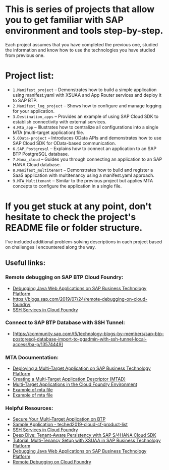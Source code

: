 # This is series of projects that allow you to get familiar with SAP environment and tools step-by-step.
Each project assumes that you have completed the previous one, studied the information and know how to use 
the technologies you have studied from previous one.

# Project list:
- `1.Manifest_project` – Demonstrates how to build a simple application using manifest.yaml 
with XSUAA and App Router services and deploy it to SAP BTP.
- `2.Manifest_log_project` – Shows how to configure and manage logging for your application.
- `3.Destination_apps` – Provides an example of using SAP Cloud SDK to establish connectivity with external services.
- `4.Mta_app` – Illustrates how to centralize all configurations into a single MTA (multi-target application) file.
- `5.OData-project` – Introduces OData APIs and demonstrates how to use SAP Cloud SDK for OData-based communication.
- `6.SAP_Postgresql` – Explains how to connect an application to an SAP BTP PostgreSQL database.
- `7.Hana_cloud` – Guides you through connecting an application to an SAP HANA Cloud database.
- `8.Manifest_multitenant` – Demonstrates how to build and register a SaaS application with multitenancy 
using a manifest.yaml approach.
- `9.MTA_Multitenant` – Similar to the previous project but applies MTA concepts to configure the application in a single file.

# If you get stuck at any point, don't hesitate to check the project's README file or folder structure. 
I've included additional problem-solving descriptions in each project based on challenges I encountered along the way.

## Useful links:
### Remote debugging on SAP BTP Cloud Foundry:
- [Debugging Java Web Applications on SAP Business Technology Platform](https://help.sap.com/docs/btp/sap-business-technology-platform/debug-java-web-application-running-on-sapmachine?locale=en-US)
- https://blogs.sap.com/2019/07/24/remote-debugging-on-cloud-foundry/
- [SSH Services in Cloud Foundry](https://docs.cloudfoundry.org/devguide/deploy-apps/ssh-services.html)

### Connect to SAP BTP Database with SSH Tunnel:
- [https://community.sap.com/t5/technology-blogs-by-members/sap-btp-postgresql-database-import-to-pgadmin-with-ssh-tunnel-local-access/ba-p/13574449]

### MTA Documentation:
- [Deploying a Multi-Target Application on SAP Business Technology Platform](https://developers.sap.com/tutorials/btp-cf-deploy-mta.html)
- [Creating a Multi-Target Application Descriptor (MTAD)](https://help.sap.com/docs/SAP_HANA_PLATFORM/4505d0bdaf4948449b7f7379d24d0f0d/4050fee4c469498ebc31b10f2ae15ff2.html)
- [Multi-Target Applications in the Cloud Foundry Environment](https://help.sap.com/docs/btp/sap-business-technology-platform/multitarget-applications-in-cloud-foundry-environment)
- [Example of mta file](https://github.com/SAP-samples/cloud-cap-multitenancy/blob/main/mta.yaml)
- [Example of mta file](https://github.com/SAP-samples/btp-build-resilient-apps/blob/main/mta.yaml)

### Helpful Resources:
- [Secure Your Multi-Target Application on BTP](https://github.com/SAP-archive/teched2019-cloud-cf-product-list/blob/teched2019/docs/09_secure/README.md)
- [Sample Application - teched2019-cloud-cf-product-list](https://github.com/SAP-archive/teched2019-cloud-cf-product-list/tree/teched2019)
- [SSH Services in Cloud Foundry](https://docs.cloudfoundry.org/devguide/deploy-apps/ssh-services.html)
- [Deep Dive: Tenant-Aware Persistency with SAP S/4HANA Cloud SDK](https://blogs.sap.com/2017/12/20/deep-dive-6-with-sap-s4hana-cloud-sdk-extend-your-cloud-foundry-application-with-tenant-aware-persistency/)
- [Tutorial: Multi-Tenancy Setup with XSUAA in SAP Business Technology Platform](https://developers.sap.com/tutorials/cp-cf-security-xsuaa-multi-tenant.html)
- [Debugging Java Web Applications on SAP Business Technology Platform](https://help.sap.com/docs/btp/sap-business-technology-platform/debug-java-web-application-running-on-sapmachine?locale=en-US)
- [Remote Debugging on Cloud Foundry](https://blogs.sap.com/2019/07/24/remote-debugging-on-cloud-foundry/)